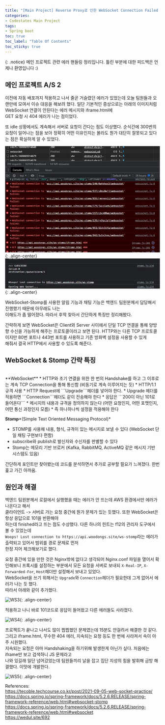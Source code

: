 ```yaml
---
title: "[Main Project] Reverse Proxy로 인한 WebSocket Connection Failed 에러"
categories:
- Codestates Main Project
tags:
- Spring boot
toc: true
toc_label: "Table Of Contents"
toc_sticky: true
---
```


{: .notice}
메인 프로젝트 관련 에러 핸들링 정리입니다. 틀린 부분에 대한 피드백은 언제나 환영입니다 :)

## 메인 프로젝트 A/S 2
이전에 자동 배포까지 적용하고 나서 줄곧 거슬렸던 에러가 있었는데 오늘 팀원들과 오랜만에 모여서 이슈 대응을 해보려 했다. 
일단 기본적인 증상으로는 아래의 이미지처럼 WebSocket 연결이 안된다는 에러 메시지와 iframe.html에 <br>GET 요청 시 404 에러가 나는 점이었다.

또 idle 상황에서도 계속해서 서버로 요청이 간다는 점도 이상했다. 순식간에 300번의 요청이 일어나는 점을 보아 정확히 어떤 이유인지는
몰라도 뭔가 대단히 잘못되고 있다는 점은 확실하게 알 수 있었다.

![WS1](/assets/images/22-11-17-ws/ws1.jpg "WS1"){: .align-center} <br>
![WS2](/assets/images/22-11-17-ws/ws2.jpg "WS2"){: .align-center}

WebSocket-Stomp를 사용한 알림 기능과 채팅 기능은 백엔드 팀원분께서 담당해서 진행했기 때문에 아무래도 나는 <br>이해도가 좀 떨어졌다. 따라서
후딱 찾아서 간단하게 특징만 정리해봤다.

간략하게 보면 WebSocket은 Client와 Server 사이에서 단일 TCP 연결을 통해 양방향 수신을 가능하게 해주는 프로토콜이라고 보면 된다.
HTTP와는 다른 TCP 프로토콜 이지만 80번 포트나 443번 포트를 사용하고 기존 방화벽 설정을 사용할 수 있게 <br>해줘서 결국 HTTP에서 사용할 수 있도록 해준다.

## WebSocket & Stomp 간략 특징
<br>
**WebSocket**
* HTTP와 초기 연결을 위한 한 번의 Handshake를 하고 그 이후로는 계속 TCP Connection을 통해 통신함 (비동기로 계속 이루어지는 듯)
* HTTP/1.1 규격 사용
* HTTP Request에 ```Upgrade```헤더를 넣어야 한다.
* Upgrade 헤더를 적용하면 ```Connection```헤더도 같이 전송해야 한다
* 응답은 ```200이 아닌 101로 들어온다``` 
* 메시지의 내용과 규격을 정의하지 않는다 (어떤 요청인지, 어떤 포맷인지, 어떤 통신 과정인지 모름)
  * 즉 하나하나씩 설정을 적용해야 한다 <br>

**Stomp***(Simple Text Oriented Messaging Protocol)*
* STOMP를 사용해 내용, 형식, 규격이 있는 메시지로 보낼 수 있다 (WebSocket 단일 채팅 구현보다 편함)
* subscribe와 publish로 발신자와 수신자를 판별할 수 있다
* Stomp는 메모리 기반 브로커 (Kafka, RabbitMQ, ActiveMQ 같은 메시지 기반 시스템도 있음)

간단하게 포인트만 찾아봤는데 코드를 분석하면서 추가로 공부할 필요가 느껴졌다. 한번 훑고 가긴 아까움.

## 원인과 해결

백엔드 팀원분께서 로컬에서 실행했을 때는 에러가 안 뜨는데 AWS 환경에서만 에러가 나온다고 해서 <br>클라이언트 -> 서버로 가는 요청 중간에 뭔가 문제가 있는 듯했다. 
또한 WebSocket은 항상 응답으로 101을 반환해야<br> 하는데 finished라고 뜨는 점도 수상했다. 다른 하나의 힌트는 f12의 관리자 도구에서 볼 수 있었는데 <br>
```Woops! Lost connection to https://api.woodongs.site/ws-stomp```라는 에러가 출력되고 있어서 범위를 경로 문제로 먼저<br> 한정 지어 체크해보기로 했다. 

요청 중간에 있을 만한 것은 Nginx밖에 없다고 생각되어 Nginx.conf 파일을 열어서 확인해보니 프록시를 설정하는 부분에서 모든 요청을 서버로 보내되
```X-Real-IP```, ```X-Forwarded-For```, ```Host```헤더만 설정해서 보내고 있었다. <br>WebSocket을 쓰기 위해서는 ```Upgrade```와 ```Connection```헤더가
필요한데 그게 없어서 에러가 나는 듯 했다. <br>따라서 아래와 같이 추가했다.

![WS3](/assets/images/22-11-17-ws/ws3.jpg "WS3"){: .align-center}

적용하고 나니 바로 101코드로 응답이 들어왔고 다른 에러들도 사라졌다. 

![WS4](/assets/images/22-11-17-ws/ws4.jpg "WS4"){: .align-center}

프로젝트가 끝나고 나서도 많이 찝찝했던 문제였는데 15분도 안걸려서 해결한 것 같다. <br>
그리고 iframe.html, 무수한 404 에러, 지속되는 요청 등도 한 번에 사라져서 속이 아주 시원했다. <br>
지속되는 요청은 아마 Handshaking을 하기위해 발생한게 아닌가 싶다. 처음에는 iframe만 보고 검색하니 JS 문제라고 <br>나와 있길래 
일단 넘어갔었는데 팀원들끼리 날을 잡고 집단 지성의 힘을 발휘해 금방 해결했다. 이맛에 개발한다. 

![WS5](/assets/images/22-11-17-ws/ws5.jpg "WS5"){: .align-center}





References:<br>
https://tecoble.techcourse.co.kr/post/2021-09-05-web-socket-practice/ <br>
https://docs.spring.io/spring-framework/docs/5.2.6.RELEASE/spring-framework-reference/web.html#websocket-stomp <br>
https://docs.spring.io/spring-framework/docs/5.2.6.RELEASE/spring-framework-reference/web.html#websocket <br>
https://wedul.site/692